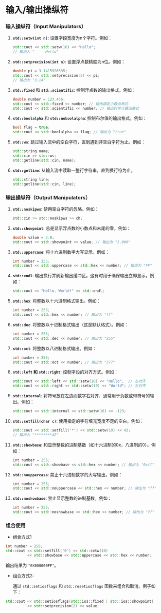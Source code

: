 # 输入/输出操纵符

### 输入操纵符（Input Manipulators）

1. **`std::setw(int n)`**: 设置字段宽度为n个字符。例如：
   ```cpp
   std::cout << std::setw(10) << "Hello";
   // 输出为 "     Hello"
   ```

2. **`std::setprecision(int n)`**: 设置浮点数精度为n位。例如：
   ```cpp
   double pi = 3.1415926535;
   std::cout << std::setprecision(3) << pi;
   // 输出为 "3.14"
   ```

3. **`std::fixed`** 和 **`std::scientific`**: 控制浮点数的输出格式。例如：
   
   ```cpp
   double number = 123.456;
   std::cout << std::fixed << number; // 输出固定小数点格式
   std::cout << std::scientific << number; // 输出科学计数法格式
   ```
   
4. **`std::boolalpha`** 和 **`std::noboolalpha`**: 控制布尔值的输出格式。例如：
   
   ```cpp
   bool flag = true;
   std::cout << std::boolalpha << flag; // 输出为 "true"
   ```
   
5. **`std::ws`**: 跳过输入流中的空白字符，直到遇到非空白字符为止。例如：

   ```cpp
   std::string name;
   std::cin >> std::ws;
   std::getline(std::cin, name);
   ```

6. **`std::getline`**: 从输入流中读取一整行字符串，直到换行符为止。

   ```cpp
   std::string line;
   std::getline(std::cin, line);
   ```

### 



### 输出操纵符（Output Manipulators）

1. **`std::noskipws`**: 禁用空白字符的忽略。例如：
   ```cpp
   std::cin >> std::noskipws >> ch;
   ```

2. **`std::showpoint`**: 总是显示浮点数的小数点和末尾的零。例如：
   
   ```cpp
   double value = 3.0;
   std::cout << std::showpoint << value; // 输出为 "3.000"
   ```
   
3. **`std::uppercase`**: 将十六进制数字大写显示。例如：
   
   ```cpp
   int number = 255;
   std::cout << std::uppercase << std::hex << number; // 输出为 "FF"
   ```

4. **`std::endl`**: 输出换行并刷新输出缓冲区。这有时用于确保输出立即显示。例如：
   ```cpp
   std::cout << "Hello, World!" << std::endl;
   ```

2. **`std::hex`**: 将整数以十六进制格式输出。例如：
   
   ```cpp
   int number = 255;
   std::cout << std::hex << number; // 输出为 "ff"
   ```
   
3. **`std::dec`**: 将整数以十进制格式输出（这是默认格式）。例如：
   ```cpp
   int number = 255;
   std::cout << std::dec << number; // 输出为 "255"
   ```

4. **`std::oct`**: 将整数以八进制格式输出。例如：
   ```cpp
   int number = 255;
   std::cout << std::oct << number; // 输出为 "377"
   ```

5. **`std::left` 和 `std::right`**: 控制字段的对齐方式。例如：
   ```cpp
   std::cout << std::left << std::setw(10) << "Hello";  // 左对齐
   std::cout << std::right << std::setw(10) << "World"; // 右对齐
   ```

6. **`std::internal`**: 将符号放在左边而数字右对齐，通常用于负数或带符号的输出。例如：
   ```cpp
   std::cout << std::internal << std::setw(10) << -123;
   ```

7. **`std::setfill(char c)`**: 使用指定的字符填充宽度不足的空白。例如：
   ```cpp
   std::cout << std::setfill('*') << std::setw(10) << 42;
   // 输出为 "********42"
   ```

8. **`std::showbase`**: 和显示整数的进制基数（如十六进制的0x，八进制的0）。例如：
   
   ```cpp
   int number = 255;
   std::cout << std::showbase << std::hex << number; // 输出为 "0xff"
   ```
   
9. **`std::nouppercase`**: 禁止十六进制数字的大写输出。例如：
   
   ```cpp
   int number = 255;
   std::cout << std::nouppercase << std::hex << number; // 输出为 "ff"
   ```
   
10. **`std::noshowbase`**: 禁止显示整数的进制基数。例如：
    ```cpp
    int number = 255;
    std::cout << std::noshowbase << std::hex << number; // 输出为 "ff"
    ```



### 组合使用

- 组合方式1

```cpp
int number = 255;
std::cout << std::setfill('0') << std::setw(10) 
          << std::showbase << std::uppercase << std::hex << number;
```
输出结果为 `"0X000000FF"`。



- 组合方式2:

  通过 `std::setiosflags` 和 `std::resetiosflags` 函数来组合和取消。例子如下：

```cpp
std::cout << std::setiosflags(std::ios::fixed | std::ios::showpoint)
          << std::setprecision(2) << value;
```

